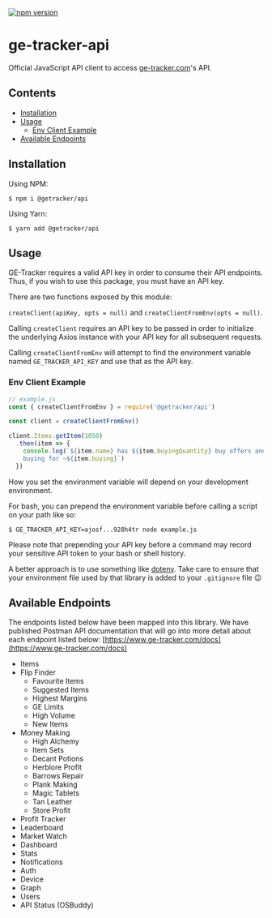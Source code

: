 [![npm version](https://badge.fury.io/js/ge-tracker-api.svg)](https://badge.fury.io/js/ge-tracker-api)

# ge-tracker-api

Official JavaScript API client to access [ge-tracker.com](https://www.ge-tracker.com)'s API.

## Contents

* [Installation](#installation)
* [Usage](#usage)
  * [Env Client Example](#env-client-example)
* [Available Endpoints](#available-endpoints)

## Installation

Using NPM:

`$ npm i @getracker/api`

Using Yarn:

`$ yarn add @getracker/api`

## Usage

GE-Tracker requires a valid API key in order to consume their API endpoints.
Thus, if you wish to use this package, you must have an API key.

There are two functions exposed by this module:

`createClient(apiKey, opts = null)` and `createClientFromEnv(opts = null)`.

Calling `createClient` requires an API key to be passed in order to initialize
the underlying Axios instance with your API key for all subsequent requests.

Calling `createClientFromEnv` will attempt to find the environment variable
named `GE_TRACKER_API_KEY` and use that as the API key.

### Env Client Example

```javascript
// example.js
const { createClientFromEnv } = require('@getracker/api')

const client = createClientFromEnv()

client.Items.getItem(1050)
  .then(item => {
    console.log(`${item.name} has ${item.buyingQuantity} buy offers and is 
    buying for ~${item.buying}`)
  })

```

How you set the environment variable will depend on your development
environment.

For bash, you can prepend the environment variable before calling a script on
your path like so:

`$ GE_TRACKER_API_KEY=ajosf...928h4tr node example.js`

Please note that prepending your API key before a command may record your
sensitive API token to your bash or shell history.

A better approach is to use something like
[dotenv](https://www.npmjs.com/package/dotenv). Take care to ensure that your
environment file used by that library is added to your `.gitignore` file 😉

## Available Endpoints

The endpoints listed below have been mapped into this library. We have published Postman API documentation that will go into more detail about each endpoint listed below: [https://www.ge-tracker.com/docs](https://www.ge-tracker.com/docs) 

* Items
* Flip Finder
  * Favourite Items
  * Suggested Items
  * Highest Margins
  * GE Limits
  * High Volume
  * New Items
* Money Making
  * High Alchemy
  * Item Sets
  * Decant Potions
  * Herblore Profit
  * Barrows Repair
  * Plank Making
  * Magic Tablets
  * Tan Leather
  * Store Profit
* Profit Tracker
* Leaderboard
* Market Watch
* Dashboard
* Stats
* Notifications
* Auth
* Device
* Graph
* Users
* API Status (OSBuddy)

